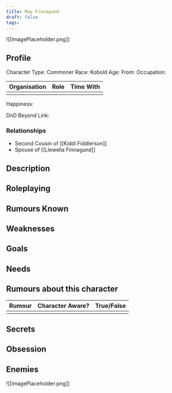 ```yaml
---
title: May Finnagund
draft: false
tags:
---
```

![[ImagePlaceholder.png]]

## Profile
Character Type:  Commoner
Race: Kobold
Age: 
From: 
Occupation:

| Organisation | Role | Time With |
| ------------ | ---- | --------- |
|              |      |           |
Happiness:

DnD Beyond Link:

### Relationships
- Second Cousin of [[Kiddi Fiddlerson]]
- Spouse of [[Llewella Finnagund]] 
## Description

## Roleplaying

## Rumours Known

## Weaknesses

## Goals

## Needs

## Rumours about this character 

| Rumour | Character Aware? | True/False |
| ------ | ---------------- | ---------- |
|        |                  |            |
## Secrets

## Obsession

## Enemies

![[ImagePlaceholder.png]]





